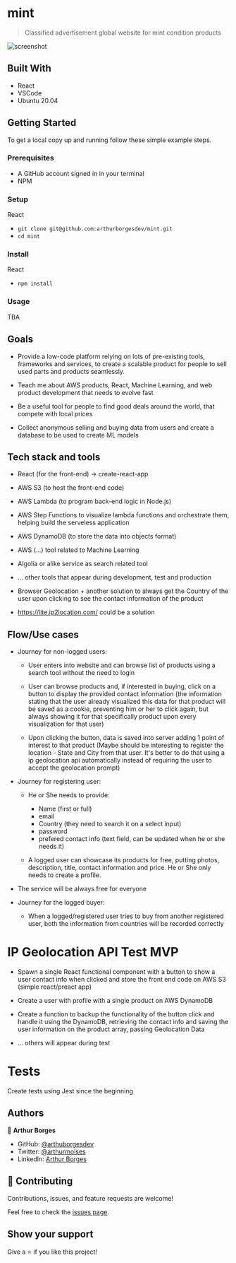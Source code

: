 # mint

> Classified advertisement global website for mint condition products

![screenshot](./screenshot.png)


## Built With

- React
- VSCode
- Ubuntu 20.04


## Getting Started

To get a local copy up and running follow these simple example steps.

### Prerequisites

- A GitHub account signed in in your terminal
- NPM

### Setup

React
- `git clone git@github.com:arthurborgesdev/mint.git`
- `cd mint`

### Install

React
- `npm install`

### Usage

TBA

## Goals

- Provide a low-code platform relying on lots of pre-existing tools, frameworks and services, to create a scalable product for people to sell used parts and products seamlessly.

- Teach me about AWS products, React, Machine Learning, and web product development that needs to evolve fast

- Be a useful tool for people to find good deals around the world, that compete with local prices

- Collect anonymous selling and buying data from users and create a database to be used to create ML models

## Tech stack and tools

- React (for the front-end) -> create-react-app

- AWS S3 (to host the front-end code)

- AWS Lambda (to program back-end logic in Node.js)

- AWS Step Functions to visualize lambda functions and orchestrate them, helping build the serveless application

- AWS DynamoDB (to store the data into objects format)

- AWS (...) tool related to Machine Learning

- Algolia or alike service as search related tool

- ... other tools that appear during development, test and production

- Browser Geolocation + another solution to always get the Country of the user upon clicking to see the contact information of the product

- https://lite.ip2location.com/ could be a solution

## Flow/Use cases

- Journey for non-logged users:

  - User enters into website and can browse list of products using a search tool without the need to login

  - User can browse products and, if interested in buying, click on a button to display the provided contact information (the information stating that the user already visualized this data for that product will be saved as a cookie, preventing him or her to click again, but always showing it for that specifically product upon every visualization for that user)

  - Upon clicking the button, data is saved into server adding 1 point of interest to that product (Maybe should be interesting to register the location - State and City from that user. It's better to do that using a ip geolocation api automatically instead of requiring the user to accept the geolocation prompt)


- Journey for registering user:

  - He or She needs to provide: 
    - Name (first or full)
    - email
    - Country (they need to search it on a select input)
    - password
    - prefered contact info (text field, can be updated when he or she needs it)

  - A logged user can showcase its products for free, putting photos, description, title, contact information and price. He or She only needs to create a profile.

- The service will be always free for everyone

- Journey for the logged buyer:

  - When a logged/registered user tries to buy from another registered user, both the information from countries will be recorded correctly


# IP Geolocation API Test MVP

- Spawn a single React functional component with a button to show a user contact info when clicked and store the front end code on AWS S3 (simple react/preact app)

- Create a user with profile with a single product on AWS DynamoDB

- Create a function to backup the functionality of the button click and handle it using the DynamoDB, retrieving the contact info and saving the user information on the product array, passing Geolocation Data

- ... others will appear during test

# Tests

Create tests using Jest since the beginning


## Authors

👤 **Arthur Borges**

- GitHub: [@arthuborgesdev](https://github.com/arthurborgesdev)
- Twitter: [@arthurmoises](https://twitter.com/arthurmoises)
- LinkedIn: [Arthur Borges](https://linkedin.com/in/arthurmoises)


## 🤝 Contributing

Contributions, issues, and feature requests are welcome!

Feel free to check the [issues page](../../issues/).

## Show your support

Give a ⭐️ if you like this project!